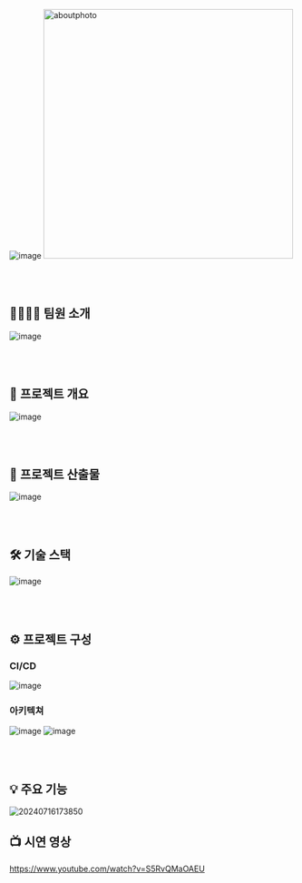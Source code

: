 ![image](https://github.com/user-attachments/assets/42a69bfd-13cb-4406-b7fe-a57207cb9653)
<img width="440" alt="aboutphoto" src="https://github.com/user-attachments/assets/2e362a3f-8173-4b7e-9dce-99957d719d21">

<br/>
<br/>
      
## :family_man_man_boy_boy: 팀원 소개

![image](https://github.com/user-attachments/assets/9a4ffb7c-6b0b-4aca-a73a-fa4dfc971bd5)


<br/>
<br/>
    
## :page_with_curl: 프로젝트 개요

![image](https://github.com/user-attachments/assets/2c388dc1-b80e-4402-96fe-f409a0a8b5cf) 


<br/>
<br/>


## :newspaper: 프로젝트 산출물

![image](https://github.com/user-attachments/assets/7514c154-5d13-4ddb-a7c6-a94ad23ba93a)

<br/>
<br/>

## :hammer_and_wrench: 기술 스택

![image](https://github.com/user-attachments/assets/77c1e009-9ef2-410b-9da5-42d40d3339ec)


<br/>
<br/>

## :gear: 프로젝트 구성

### CI/CD

![image](https://github.com/user-attachments/assets/7a1f9a9e-ba3e-4f08-8a2a-fb4a152c630e)

### 아키텍쳐

![image](https://github.com/user-attachments/assets/dd3f77a5-6d90-4e56-84cc-6ff992b5b24e)
![image](https://github.com/user-attachments/assets/cec5d342-67aa-4a0d-89ea-711f90b89ed2)


<br/>
<br/>
  
## :bulb: 주요 기능


![20240716173850](https://github.com/user-attachments/assets/8413cf0d-d10d-4be3-8139-83d14d8b2d23)




## :tv: 시연 영상

https://www.youtube.com/watch?v=S5RvQMaOAEU
